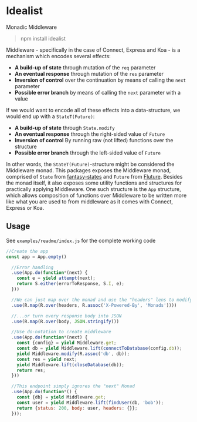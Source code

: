 # Idealist

Monadic Middleware

> npm install idealist

Middleware - specifically in the case of Connect, Express and Koa - is a
mechanism which encodes several effects:

- **A build-up of state** through mutation of the `req` parameter
- **An eventual response** through mutation of the `res` parameter
- **Inversion of control** over the continuation by means of calling the `next` parameter
- **Possible error branch** by means of calling the `next` parameter with a value

If we would want to encode all of these effects into a data-structure, we would
end up with a `StateT(Future)`:

- **A build-up of state** through `State.modify`
- **An eventual response** through the right-sided value of `Future`
- **Inversion of control** By running raw (not lifted) functions over the structure
- **Possible error branch** through the left-sided value of `Future`

In other words, the `StateT(Future)`-structure might be considered the
Middleware monad. This packages exposes the Middleware monad, comprised of
`State` from [fantasy-states][] and `Future` from [Fluture][]. Besides the
monad itself, it also exposes some utility functions and structures for
practically applying Middleware. One such structure is the `App` structure,
which allows composition of functions over Middleware to be written more like
what you are used to from middleware as it comes with Connect, Express or Koa.

## Usage

See `examples/readme/index.js` for the complete working code

```js
//Create the app
const app = App.empty()

  //Error handling
  .use(App.do(function*(next) {
    const e = yield attempt(next);
    return S.either(errorToResponse, S.I, e);
  }))

  //We can just map over the monad and use the "headers" lens to modify the response headers
  .use(R.map(R.over(headers, R.assoc('X-Powered-By', 'Monads'))))

  //...or turn every response body into JSON
  .use(R.map(R.over(body, JSON.stringify)))

  //Use do-notation to create middleware
  .use(App.do(function*(next) {
    const {config} = yield Middleware.get;
    const db = yield Middleware.lift(connectToDatabase(config.db));
    yield Middleware.modify(R.assoc('db', db));
    const res = yield next;
    yield Middleware.lift(closeDatabase(db));
    return res;
  }))

  //This endpoint simply ignores the "next" Monad
  .use(App.do(function*() {
    const {db} = yield Middleware.get;
    const user = yield Middleware.lift(findUser(db, 'bob'));
    return {status: 200, body: user, headers: {}};
  }));
```

[fantasy-states]: https://github.com/fantasyland/fantasy-states
[Fluture]: https://github.com/Avaq/Fluture
